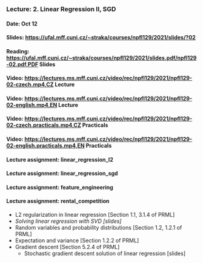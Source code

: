### Lecture: 2. Linear Regression II, SGD
#### Date: Oct 12
#### Slides: https://ufal.mff.cuni.cz/~straka/courses/npfl129/2021/slides/?02
#### Reading: https://ufal.mff.cuni.cz/~straka/courses/npfl129/2021/slides.pdf/npfl129-02.pdf,PDF Slides
#### Video: https://lectures.ms.mff.cuni.cz/video/rec/npfl129/2021/npfl129-02-czech.mp4,CZ Lecture
#### Video: https://lectures.ms.mff.cuni.cz/video/rec/npfl129/2021/npfl129-02-english.mp4,EN Lecture
#### Video: https://lectures.ms.mff.cuni.cz/video/rec/npfl129/2021/npfl129-02-czech.practicals.mp4,CZ Practicals
#### Video: https://lectures.ms.mff.cuni.cz/video/rec/npfl129/2021/npfl129-02-english.practicals.mp4,EN Practicals
#### Lecture assignment: linear_regression_l2
#### Lecture assignment: linear_regression_sgd
#### Lecture assignment: feature_engineering
#### Lecture assignment: rental_competition

- L2 regularization in linear regression [Section 1.1, 3.1.4 of PRML]
- _Solving linear regression with SVD [slides]_
- Random variables and probability distributions [Section 1.2, 1.2.1 of PRML]
- Expectation and variance [Section 1.2.2 of PRML]
- Gradient descent [Section 5.2.4 of PRML]
  - Stochastic gradient descent solution of linear regression [slides]

